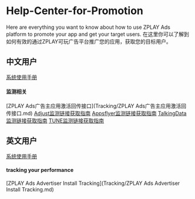 # Help-Center-for-Promotion
Here are everything you want to know about how to use ZPLAY Ads platform to promote your app and get your target users.
在这里你可以了解到如何有效的通过ZPLAY可玩广告平台推广您的应用，获取您的目标用户。

## 中文用户
[系统使用手册](系统使用手册.md)

#### 监测相关
[ZPLAY Ads广告主应用激活回传接口](Tracking/ZPLAY Ads广告主应用激活回传接口.md)
[Adjust监测链接获取指南](Tracking/Adjust监测链接获取指南.md)
[Appsflyer监测链接获取指南](Tracking/Appsflyer监测链接获取指南.md)
[TalkingData监测链接获取指南](Tracking/TalkingData监测链接获取指南.md)
[TUNE监测链接获取指南](Tracking/TUNE监测链接获取指南.md)




## 英文用户
[系统使用手册](guides.md)



#### tracking your performance
[ZPLAY Ads Advertiser Install Tracking](Tracking/ZPLAY Ads Advertiser Install Tracking.md)
